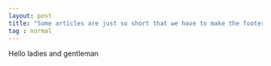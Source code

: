 ```yaml
---
layout: post
title: "Some articles are just so short that we have to make the footer stick"
tag : normal
---
```


Hello ladies and gentleman 
